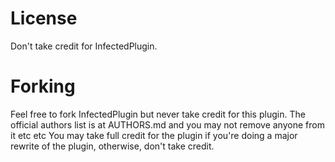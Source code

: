 License
=======
Don't take credit for InfectedPlugin.

Forking
=======
Feel free to fork InfectedPlugin but never take credit for this plugin. The official authors list is at AUTHORS.md and you may not remove anyone from it etc etc
You may take full credit for the plugin if you're doing a major rewrite of the plugin, otherwise, don't take credit.

